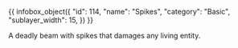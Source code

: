 {{ infobox_object({
	"id": 114,
	"name": "Spikes",
	"category": "Basic",
	"sublayer_width": 15,
}) }}

A deadly beam with spikes that damages any living entity.